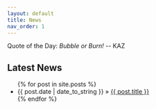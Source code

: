 ```yaml
---
layout: default
title: News
nav_order: 1
---
```


Quote of the Day: _Bubble or Burn!_ -- KAZ

## Latest News

<ul class="posts">
   {% for post in site.posts %}
      <li><span>{{ post.date | date_to_string }}</span> &raquo; <a href="{{ post.url }}">{{ post.title }}</a></li>
   {% endfor %}
</ul>
